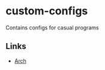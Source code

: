# custom-configs
Contains configs for casual programs

## Links
* [Arch](https://github.com/Dzordzu/custom-configs/tree/arch)
